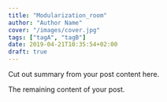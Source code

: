 ```yaml
---
title: "Modularization_room"
author: "Author Name"
cover: "/images/cover.jpg"
tags: ["tagA", "tagB"]
date: 2019-04-21T10:35:54+02:00
draft: true
---
```


Cut out summary from your post content here.

<!--more-->

The remaining content of your post.
